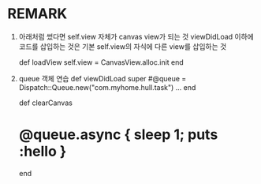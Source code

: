 REMARK
======
  1. 아래처럼 썼다면 self.view 자체가 canvas view가 되는 것
     viewDidLoad 이하에 코드를 삽입하는 것은 기본 self.view의 자식에 다른 view를 삽입하는 것

     def loadView
       self.view = CanvasView.alloc.init
     end

  2. queue 객체 연습
     def viewDidLoad
       super
       #@queue = Dispatch::Queue.new("com.myhome.hull.task")
       ...
     end

     def clearCanvas
       # @queue.async { sleep 1; puts :hello }
     end
